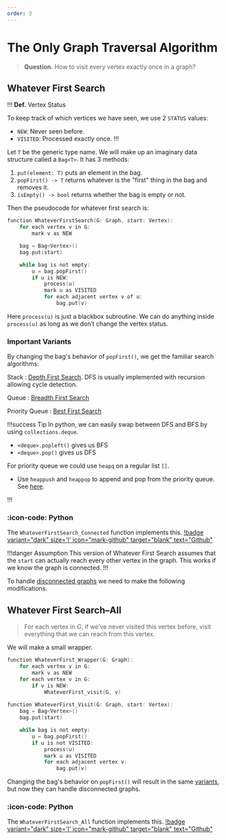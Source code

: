 ```yaml
---
order: 3
---
```


# The Only Graph Traversal Algorithm

> **Question.** How to visit every vertex exactly once in a graph?

## Whatever First Search

!!! **Def.** Vertex Status

To keep track of which vertices we have seen, we use 2 `STATUS` values:

- `NEW`: Never seen before.
- `VISITED`: Processed exactly once.
!!!

Let `T` be the generic type name. We will make up an imaginary data structure called a `Bag<T>`. It has 3 methods:

1. `put(element: T)` puts an element in the bag.
2. `popFirst() -> T` returns whatever is the "first" thing in the bag and removes it.
3. `isEmpty() -> bool` returns whether the bag is empty or not.

Then the pseudocode for whatever first search is:

```c
function WhateverFirstSearch(G: Graph, start: Vertex):
	for each vertex v in G:
		mark v as NEW

	bag = Bag<Vertex>()
	bag.put(start)

	while bag is not empty:
		u = bag.popFirst()
		if u is NEW:
			process(u) 
			mark u as VISITED
			for each adjacent vertex v of u:
				bag.put(v)
```

Here `process(u)` is just a blackbox subroutine. We can do anything inside `process(u)` as long as we don’t change the vertex status.

### Important Variants

By changing the bag's behavior of `popFirst()`, we get the familiar search algorithms:

Stack
:	[Depth First Search](./dfs.md). DFS is usually implemented with recursion allowing cycle detection. 

Queue
:	[Breadth First Search](./bfs.md)

Priority Queue
:	[Best First Search]()

!!!success Tip
In python, we can easily swap between DFS and BFS by using `collections.deque`.
- `<deque>.popleft()` gives us BFS
- `<deque>.pop()` gives us DFS

For priority queue we could use `heapq` on a regular list `[]`.
- Use `heappush` and `heappop` to append and pop from the priority queue. See [here](https://github.com/tomli380576/ECS122A-Algorithms-python-implementation/blob/5a7df2b8860fca70fa0f15713fa7d25610accb74/Implementations/SSSP-Dijkstras.py#L31-L50).

!!!

### :icon-code: Python

The `WhateverFirstSearch_Connected` function implements this. [!badge variant="dark" size='l' icon="mark-github" target="blank" text="Github"](https://github.com/tomli380576/ECS122A-Algorithms-python-implementation/blob/main/Implementations/whateverFirstSearch.py)

!!!danger Assumption
This version of Whatever First Search assumes that the `start` can actually reach every other vertex in the graph. This works if we know the graph is connected.
!!!

To handle [disconnected graphs](https://mathworld.wolfram.com/DisconnectedGraph.html#:~:text=A%20graph%20is%20said%20to,has%20those%20nodes%20as%20endpoints.) we need to make the following modifications.

## Whatever First Search–All

> For each vertex in $G$, if we’ve never visited this vertex before, visit everything that we can reach from this vertex.
> 

We will make a small wrapper.

```c #1-6
function WhateverFirst_Wrapper(G: Graph):
	for each vertex v in G:
		mark v as NEW
	for each vertex v in G:
		if v is NEW:
			WhateverFirst_visit(G, v)
			
function WhateverFirst_Visit(G: Graph, start: Vertex):
	bag = Bag<Vertex>()
	bag.put(start)

	while bag is not empty:
		u = bag.popFirst()
		if u is not VISITED:
			process(u)
			mark u as VISITED
			for each adjacent vertex v:
				bag.put(v)
```

Changing the bag's behavior on `popFirst()` will result in the same [variants](#important-variants), but now they can handle disconnected graphs.

### :icon-code: Python

The `WhateverFirstSearch_All` function implements this. 
[!badge variant="dark" size='l' icon="mark-github" target="blank" text="Github"](https://github.com/tomli380576/ECS122A-Algorithms-python-implementation/blob/main/Implementations/whateverFirstSearch.py)
